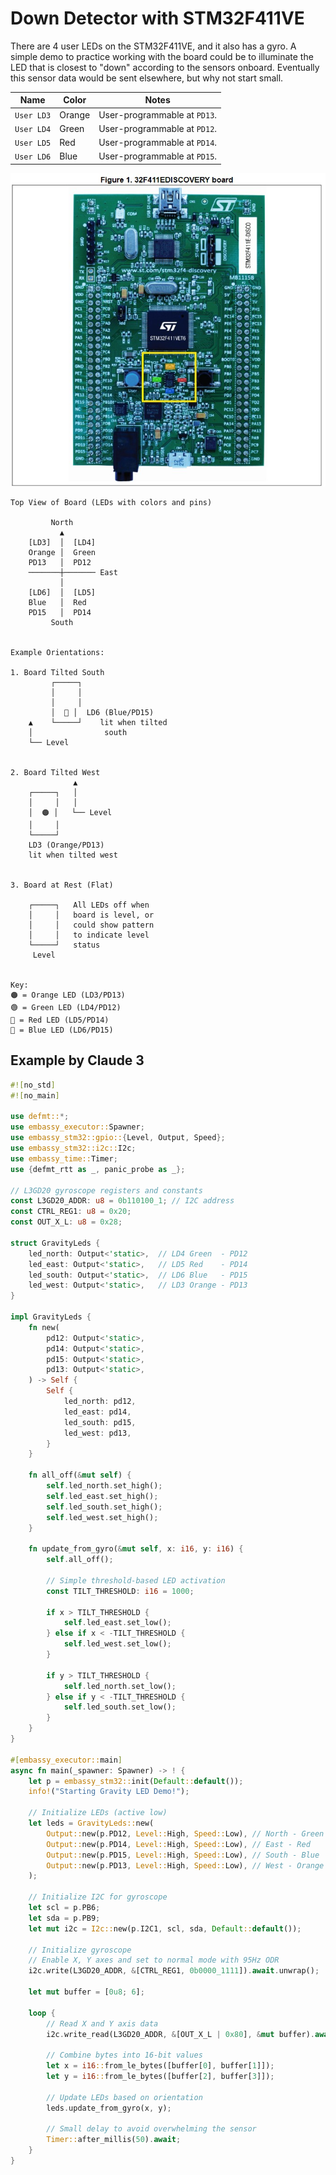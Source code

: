 # Down Detector with STM32F411VE

There are 4 user LEDs on the STM32F411VE, and it also has a gyro. A simple demo
to practice working with the board could be to illuminate the LED that is
closest to "down" according to the sensors onboard. Eventually this sensor data
would be sent elsewhere, but why not start small.

| Name       | Color  | Notes                        |
| ---------- | ------ | ---------------------------- |
| `User LD3` | Orange | User-programmable at `PD13`. |
| `User LD4` | Green  | User-programmable at `PD12`. |
| `User LD5` | Red    | User-programmable at `PD14`. |
| `User LD6` | Blue   | User-programmable at `PD15`. |

![LEDs](_assets/stm32f411ve-led-locations.jpg)


```
Top View of Board (LEDs with colors and pins)
    
         North
           ▲ 
    [LD3]  │  [LD4]
    Orange │  Green
    PD13   │  PD12
    ───────┼─────── East
           │
    [LD6]  │  [LD5]
    Blue   │  Red
    PD15   │  PD14
         South


Example Orientations:

1. Board Tilted South
         ┌─────┐
         │     │
         │     │
         │  🔵 │  LD6 (Blue/PD15)
    ▲    └─────┘    lit when tilted
    │                south
    └── Level       


2. Board Tilted West
              ▲
    ┌─────┐   │
    │     │   │
    │  🟠 │   └── Level
    │     │
    └─────┘
    LD3 (Orange/PD13)
    lit when tilted west


3. Board at Rest (Flat)
    
    ┌─────┐   All LEDs off when
    │     │   board is level, or
    │     │   could show pattern
    │     │   to indicate level
    └─────┘   status
     Level


Key:
🟠 = Orange LED (LD3/PD13)
🟢 = Green LED (LD4/PD12)
🔴 = Red LED (LD5/PD14)
🔵 = Blue LED (LD6/PD15)
```

## Example by Claude 3

```rust
#![no_std]
#![no_main]

use defmt::*;
use embassy_executor::Spawner;
use embassy_stm32::gpio::{Level, Output, Speed};
use embassy_stm32::i2c::I2c;
use embassy_time::Timer;
use {defmt_rtt as _, panic_probe as _};

// L3GD20 gyroscope registers and constants
const L3GD20_ADDR: u8 = 0b110100_1; // I2C address
const CTRL_REG1: u8 = 0x20;
const OUT_X_L: u8 = 0x28;

struct GravityLeds {
    led_north: Output<'static>,  // LD4 Green  - PD12
    led_east: Output<'static>,   // LD5 Red    - PD14
    led_south: Output<'static>,  // LD6 Blue   - PD15
    led_west: Output<'static>,   // LD3 Orange - PD13
}

impl GravityLeds {
    fn new(
        pd12: Output<'static>,
        pd14: Output<'static>,
        pd15: Output<'static>,
        pd13: Output<'static>,
    ) -> Self {
        Self {
            led_north: pd12,
            led_east: pd14,
            led_south: pd15,
            led_west: pd13,
        }
    }

    fn all_off(&mut self) {
        self.led_north.set_high();
        self.led_east.set_high();
        self.led_south.set_high();
        self.led_west.set_high();
    }

    fn update_from_gyro(&mut self, x: i16, y: i16) {
        self.all_off();
        
        // Simple threshold-based LED activation
        const TILT_THRESHOLD: i16 = 1000;
        
        if x > TILT_THRESHOLD {
            self.led_east.set_low();
        } else if x < -TILT_THRESHOLD {
            self.led_west.set_low();
        }
        
        if y > TILT_THRESHOLD {
            self.led_north.set_low();
        } else if y < -TILT_THRESHOLD {
            self.led_south.set_low();
        }
    }
}

#[embassy_executor::main]
async fn main(_spawner: Spawner) -> ! {
    let p = embassy_stm32::init(Default::default());
    info!("Starting Gravity LED Demo!");

    // Initialize LEDs (active low)
    let leds = GravityLeds::new(
        Output::new(p.PD12, Level::High, Speed::Low), // North - Green
        Output::new(p.PD14, Level::High, Speed::Low), // East - Red
        Output::new(p.PD15, Level::High, Speed::Low), // South - Blue
        Output::new(p.PD13, Level::High, Speed::Low), // West - Orange
    );

    // Initialize I2C for gyroscope
    let scl = p.PB6;
    let sda = p.PB9;
    let mut i2c = I2c::new(p.I2C1, scl, sda, Default::default());

    // Initialize gyroscope
    // Enable X, Y axes and set to normal mode with 95Hz ODR
    i2c.write(L3GD20_ADDR, &[CTRL_REG1, 0b0000_1111]).await.unwrap();
    
    let mut buffer = [0u8; 6];
    
    loop {
        // Read X and Y axis data
        i2c.write_read(L3GD20_ADDR, &[OUT_X_L | 0x80], &mut buffer).await.unwrap();
        
        // Combine bytes into 16-bit values
        let x = i16::from_le_bytes([buffer[0], buffer[1]]);
        let y = i16::from_le_bytes([buffer[2], buffer[3]]);
        
        // Update LEDs based on orientation
        leds.update_from_gyro(x, y);
        
        // Small delay to avoid overwhelming the sensor
        Timer::after_millis(50).await;
    }
}
```
